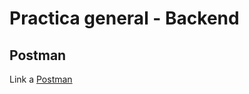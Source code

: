 # Practica general - Backend

## Postman

Link a [Postman](https://documenter.getpostman.com/view/27127581/2s93sdZBu3)
